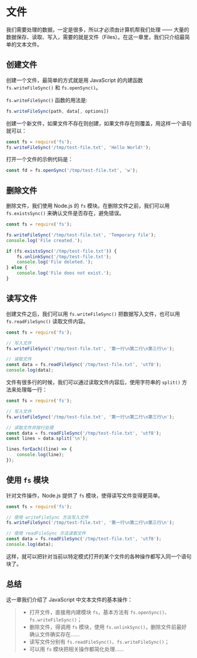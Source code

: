 # 文件

我们需要处理的数据，一定是很多，所以才必须由计算机帮我们处理 —— 大量的数据保存、读取、写入，需要的就是文件（Files）。在这一章里，我们只介绍最简单的文本文件。

## 创建文件

创建一个文件，最简单的方式就是用 JavaScript 的内建函数 `fs.writeFileSync()` 和 `fs.openSync()`。

`fs.writeFileSync()` 函数的用法是:

```javascript
fs.writeFileSync(path, data[, options])
```

创建一个新文件，如果文件不存在则创建，如果文件存在则覆盖，用这样一个语句就可以：

```javascript
const fs = require('fs');
fs.writeFileSync('/tmp/test-file.txt', 'Hello World!');
```

打开一个文件的示例代码是：

```javascript
const fd = fs.openSync('/tmp/test-file.txt', 'w');
```

## 删除文件

删除文件，我们使用 Node.js 的 `fs` 模块。在删除文件之前，我们可以用 `fs.existsSync()` 来确认文件是否存在，避免错误。

```javascript
const fs = require('fs');

fs.writeFileSync('/tmp/test-file.txt', 'Temporary file');
console.log('File created.');

if (fs.existsSync('/tmp/test-file.txt')) {
    fs.unlinkSync('/tmp/test-file.txt');
    console.log('File deleted.');
} else {
    console.log('File does not exist.');
}
```

## 读写文件

创建文件之后，我们可以用 `fs.writeFileSync()` 把数据写入文件，也可以用 `fs.readFileSync()` 读取文件内容。

```javascript
const fs = require('fs');

// 写入文件
fs.writeFileSync('/tmp/test-file.txt', '第一行\n第二行\n第三行\n');

// 读取文件
const data = fs.readFileSync('/tmp/test-file.txt', 'utf8');
console.log(data);
```

文件有很多行的时候，我们可以通过读取文件内容后，使用字符串的 `split()` 方法来处理每一行：

```javascript
const fs = require('fs');

// 写入文件
fs.writeFileSync('/tmp/test-file.txt', '第一行\n第二行\n第三行\n');

// 读取文件并按行处理
const data = fs.readFileSync('/tmp/test-file.txt', 'utf8');
const lines = data.split('\n');

lines.forEach((line) => {
    console.log(line);
});
```

## 使用 `fs` 模块

针对文件操作，Node.js 提供了 `fs` 模块，使得读写文件变得更简单。

```javascript
const fs = require('fs');

// 使用 writeFileSync 方法写入文件
fs.writeFileSync('/tmp/test-file.txt', '第一行\n第二行\n第三行\n');

// 使用 readFileSync 方法读取文件
const data = fs.readFileSync('/tmp/test-file.txt', 'utf8');
console.log(data);
```

这样，就可以把针对当前以特定模式打开的某个文件的各种操作都写入同一个语句块了。

## 总结

这一章我们介绍了 JavaScript 中文本文件的基本操作：

> * 打开文件，直接用内建模块 `fs`，基本方法有 `fs.openSync()`、`fs.writeFileSync()`；
> * 删除文件，得调用 `fs` 模块，使用 `fs.unlinkSync()`，删除文件前最好确认文件确实存在……
> * 读写文件分别有 `fs.readFileSync()`、`fs.writeFileSync()`；
> * 可以用 `fs` 模块把相关操作都简化处理……